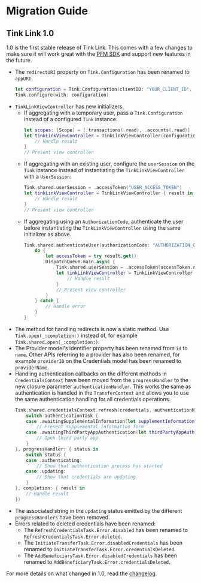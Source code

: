 # Migration Guide

## Tink Link 1.0 
1.0 is the first stable release of Tink Link. This comes with a few changes to make sure it will work great with the [PFM SDK](https://docs.tink.com/resources/pfm-sdk-ios/overview) and support new features in the future. 

- The `redirectURI` property on `Tink.Configuration` has been renamed to `appURI`.
    ```swift
    let configuration = Tink.Configuration(clientID: "YOUR_CLIENT_ID", appURI: URL(string: "myapp://callback")!)
    Tink.configure(with: configuration)
    ```
- `TinkLinkViewController` has new initializers.
    - If aggregating with a temporary user, pass a `Tink.Configuration` instead of a configured `Tink` instance:
        ```swift
        let scopes: [Scope] = [.transactions(.read), .accounts(.read)]
        let tinkLinkViewController = TinkLinkViewController(configuration: configuration, market: "SE", scopes: scopes) { result in
            // Handle result
        }
        // Present view controller
        ```
    - If aggregating with an existing user, configure the `userSession` on the `Tink` instance instead of instantiating the `TinkLinkViewController` with a `UserSession`:
        ```swift
        Tink.shared.userSession = .accessToken("USER_ACCESS_TOKEN")
        let tinkLinkViewController = TinkLinkViewController { result in
            // Handle result
        }
        // Present view controller
        ```
    - If aggregating using an `AuthorizationCode`, authenticate the user before instantiating the `TinkLinkViewController` using the same initializer as above.
        ```swift
        Tink.shared.authenticateUser(authorizationCode: "AUTHORIZATION_CODE") { result in
            do {
                let accessToken = try result.get()
                DispatchQueue.main.async {
                    Tink.shared.userSession = .accessToken(accessToken.rawValue)
                    let tinkLinkViewController = TinkLinkViewController { result in
                        // Handle result
                    }
                    // Present view controller
                }
            } catch {
                // Handle error
            }
        }
        ```
- The method for handling redirects is now a static method. Use `Tink.open(_:completion:)` instead of, for example `Tink.shared.open(_:completion:)`.
- The Provider model's identifier property has been renamed from `id` to `name`. Other APIs referring to a provider has also been renamed, for example `providerID` on the Credentials model has been renamed to `providerName`.
- Handling authentication callbacks on the different methods in `CredentialsContext` have been moved from the `progressHandler` to the new closure parameter `authenticationHandler`. This works the same as authentication is handled in the `TransferContext` and allows you to use the same authentication handling for all credentials operations. 
    ```swift
    Tink.shared.credentialsContext.refresh(credentials, authenticationHandler: { authenticationTask in
        switch authenticationTask {
        case .awaitingSupplementalInformation(let supplementInformationTask):
            // Present supplemental information form
        case .awaitingThirdPartyAppAuthentication(let thirdPartyAppAuthenticationTask):
            // Open third party app
        }
    }, progressHandler: { status in
        switch status {
        case .authenticating:
            // Show that authentication process has started
        case .updating:
            // Show that credentials are updating
        }
    }, completion: { result in
        // Handle result
    })
    ```
- The associated string in the `updating` status emitted by the different `progressHandlers` have been removed.  
- Errors related to deleted credentials have been renamed:
    - The `RefreshCredentialsTask.Error.disabled` has been renamed to `RefreshCredentialsTask.Error.deleted`.
    - The `InitiateTransferTask.Error.disabledCredentials` has been renamed to `InitiateTransferTask.Error.credentialsDeleted`.
    - The `AddBeneficiaryTask.Error.disabledCredentials` has been renamed to `AddBeneficiaryTask.Error.credentialsDeleted`.

For more details on what changed in 1.0, read the [changelog](https://github.com/tink-ab/tink-link-ios/releases/tag/1.0.0).
